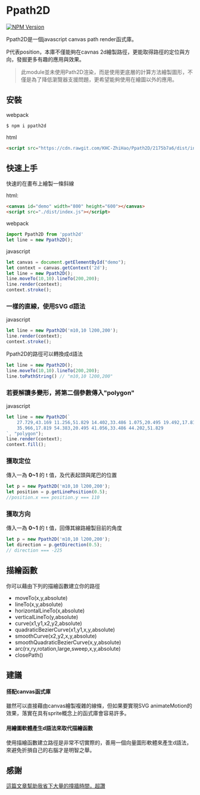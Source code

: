 # Ppath2D

[![NPM Version][npm-image]][npm-url]

Ppath2D是一個javascript canvas path render函式庫。

P代表position，本庫不僅能夠在cavnas 2d繪製路徑，更能取得路徑的定位與方向，發掘更多有趣的應用與效果。

>此module並未使用Path2D渲染，而是使用更底層的計算方法繪製圖形，不僅是為了降低瀏覽器支援問題，更希望能夠使用在繪圖以外的應用。

## 安裝

webpack

```bash
$ npm i ppath2d
```

html

```html
<script src="https://cdn.rawgit.com/KHC-ZhiHao/Ppath2D/2175b7a6/dist/index.js"></script>
```

## 快速上手

快速的在畫布上繪製一條斜線

html:
```html
<canvas id="demo" width="800" height="600"></canvas>
<script src="./dist/index.js"></script>
```

webpack
```js
import Ppath2D from 'ppath2d'
let line = new Ppath2D();
```

javascript
```js
let canvas = document.getElementById("demo");
let context = canvas.getContext('2d');
let line = new Ppath2D();
line.moveTo(10,10).lineTo(200,200);
line.render(context);
context.stroke();
```

### 一樣的直線，使用SVG d語法

javascript
```js
let line = new Ppath2D('m10,10 l200,200');
line.render(context);
context.stroke();
```

Ppath2D的路徑可以轉換成d語法

```js
let line = new Ppath2D();
line.moveTo(10,10).lineTo(200,200);
line.toPathString() // "m10,10 l200,200"
```

### 若要解讀多變形，將第二個參數傳入"polygon"

javascript
```js
let line = new Ppath2D(`
    27.729,43.169 11.256,51.829 14.402,33.486 1.075,20.495 19.492,17.819 27.729,1.13 
    35.966,17.819 54.383,20.495 41.056,33.486 44.202,51.829
`, "polygon");
line.render(context);
context.fill();
```

### 獲取定位

傳入一為 **0~1** 的 t 值，及代表起頭與尾巴的位置

```js
let p = new Ppath2D('m10,10 l200,200');
let position = p.getLinePosition(0.5);
//position.x === position.y === 110
```

### 獲取方向

傳入一為 **0~1** 的 t 值，回傳其線路繪製目前的角度

```js
let p = new Ppath2D('m10,10 l200,200');
let direction = p.getDirection(0.5); 
// direction === -225
```

## 描繪函數

你可以藉由下列的描繪函數建立你的路徑

* moveTo(x,y,absolute)
* lineTo(x,y,absolute)
* horizontalLineTo(x,absolute)
* verticalLineTo(y,absolute)
* curve(x1,y1,x2,y2,absolute)
* quadraticBezierCurve(x1,y1,x,y,absolute)
* smoothCurve(x2,y2,x,y,absolute)
* smoothQuadraticBezierCurve(x,y,absolute)
* arc(rx,ry,rotation,large,sweep,x,y,absolute)
* closePath()

## 建議

#### 搭配canvas函式庫
雖然可以直接藉由canvas繪製複雜的線條，但如果要實現SVG animateMotion的效果，落實在具有sprite概念上的函式庫會容易許多。

#### 用繪圖軟體產生d語法來取代描繪函數

使用描繪函數建立路徑是非常不切實際的，善用一個向量圖形軟體來產生d語法，來避免折損自己的右腦才是明智之舉。

## 感謝

[這篇文章幫助我省下大量的撞牆時間，超讚](https://ericeastwood.com/blog/25/curves-and-arcs-quadratic-cubic-elliptical-svg-implementations)

[npm-image]: https://img.shields.io/npm/v/ppath2d.svg
[npm-url]: https://npmjs.org/package/ppath2d
